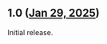 ## 1.0 ([Jan 29, 2025](https://github.com/ramensoftware/windhawk-mods/blob/63ae9cbd3a4c8479f6eeb26bc60a532e2f84afed/mods/classic-start-menu-folders-icon.wh.cpp))

Initial release.
